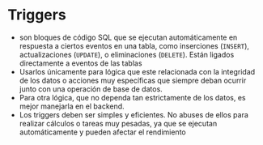 # Triggers

+ son bloques de código SQL que se ejecutan automáticamente en respuesta a ciertos eventos en una tabla, como inserciones (`INSERT`), actualizaciones (`UPDATE`), o eliminaciones (`DELETE`). Están ligados directamente a eventos de las tablas
+ Usarlos únicamente para lógica que este relacionada con la integridad de los datos o acciones muy específicas que siempre deban ocurrir junto con una operación de base de datos.
+ Para otra lógica, que no dependa tan estrictamente de los datos, es mejor manejarla en el backend.
+ Los triggers deben ser simples y eficientes. No abuses de ellos para realizar cálculos o tareas muy pesadas, ya que se ejecutan automáticamente y pueden afectar el rendimiento
